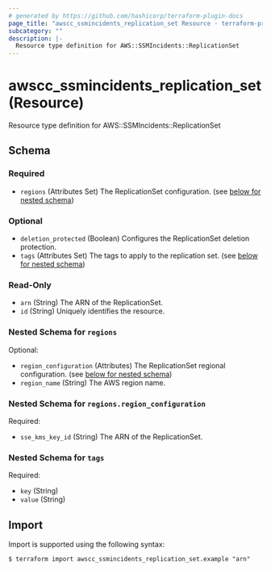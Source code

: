 ```yaml
---
# generated by https://github.com/hashicorp/terraform-plugin-docs
page_title: "awscc_ssmincidents_replication_set Resource - terraform-provider-awscc"
subcategory: ""
description: |-
  Resource type definition for AWS::SSMIncidents::ReplicationSet
---
```


# awscc_ssmincidents_replication_set (Resource)

Resource type definition for AWS::SSMIncidents::ReplicationSet



<!-- schema generated by tfplugindocs -->
## Schema

### Required

- `regions` (Attributes Set) The ReplicationSet configuration. (see [below for nested schema](#nestedatt--regions))

### Optional

- `deletion_protected` (Boolean) Configures the ReplicationSet deletion protection.
- `tags` (Attributes Set) The tags to apply to the replication set. (see [below for nested schema](#nestedatt--tags))

### Read-Only

- `arn` (String) The ARN of the ReplicationSet.
- `id` (String) Uniquely identifies the resource.

<a id="nestedatt--regions"></a>
### Nested Schema for `regions`

Optional:

- `region_configuration` (Attributes) The ReplicationSet regional configuration. (see [below for nested schema](#nestedatt--regions--region_configuration))
- `region_name` (String) The AWS region name.

<a id="nestedatt--regions--region_configuration"></a>
### Nested Schema for `regions.region_configuration`

Required:

- `sse_kms_key_id` (String) The ARN of the ReplicationSet.



<a id="nestedatt--tags"></a>
### Nested Schema for `tags`

Required:

- `key` (String)
- `value` (String)

## Import

Import is supported using the following syntax:

```shell
$ terraform import awscc_ssmincidents_replication_set.example "arn"
```
